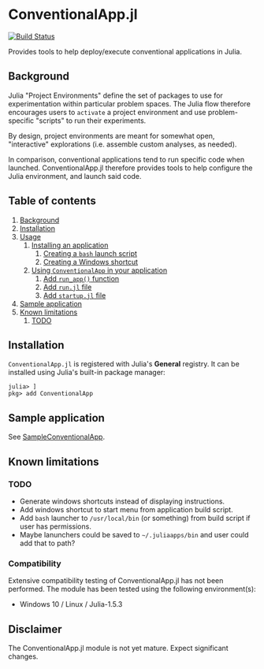 <!-- Reference-style links to make tables & lists more readable -->
[SampleConventionalApp]: <https://github.com/ma-laforge/SampleConventionalApp.jl>


# ConventionalApp.jl

[![Build Status](https://github.com/ma-laforge/ConventionalApp.jl/workflows/CI/badge.svg)](https://github.com/ma-laforge/ConventionalApp.jl/actions?query=workflow%3ACI)

Provides tools to help deploy/execute conventional applications in Julia.

<a name="Background"></a>
## Background
Julia "Project Environments" define the set of packages to use for experimentation within particular problem spaces. The Julia flow therefore encourages users to `activate` a project environment and use problem-specific "scripts" to run their experiments.

By design, project environments are meant for somewhat open, "interactive" explorations (i.e. assemble custom analyses, as needed).

In comparison, conventional applications tend to run specific code when launched. ConventionalApp.jl therefore provides tools to help configure the Julia environment, and launch said code.

## Table of contents

 1. [Background](#Background)
 1. [Installation](#Installation)
 1. [Usage](doc/usage.md)
    1. [Installing an application](doc/usage.md#Installing_Application)
       1. [Creating a `bash` launch script](doc/usage.md#Installing_bashscript)
       1. [Creating a Windows shortcut](doc/usage.md#Installing_winshortcut)
    1. [Using `ConventionalApp` in your application](doc/usage.md#Using_ConventionalApp)
       1. [Add `run_app()` function](doc/usage.md#add_run_app)
       1. [Add `run.jl` file](doc/usage.md#add_run_jl)
       1. [Add `startup.jl` file](doc/usage.md#add_startup_jl)
 1. [Sample application](#SampleApplication)
 1. [Known limitations](#KnownLimitations)
    1. [TODO](#TODO)

<a name="Installation"></a>
## Installation

`ConventionalApp.jl` is registered with Julia's **General** registry.
It can be installed using Julia's built-in package manager:


```julia-repl
julia> ]
pkg> add ConventionalApp
```

<a name="SampleApplication"></a>
## Sample application
See [SampleConventionalApp].

<a name="KnownLimitations"></a>
## Known limitations

<a name="TODO"></a>
### TODO

 - Generate windows shortcuts instead of displaying instructions.
 - Add windows shortcut to start menu from application build script.
 - Add `bash` launcher to `/usr/local/bin` (or something) from build script if user has permissions.
 - Maybe lanunchers could be saved to `~/.juliaapps/bin` and user could add that to path?

### Compatibility

Extensive compatibility testing of ConventionalApp.jl has not been performed.  The module has been tested using the following environment(s):

 - Windows 10 / Linux / Julia-1.5.3

## Disclaimer

The ConventionalApp.jl module is not yet mature.  Expect significant changes.
